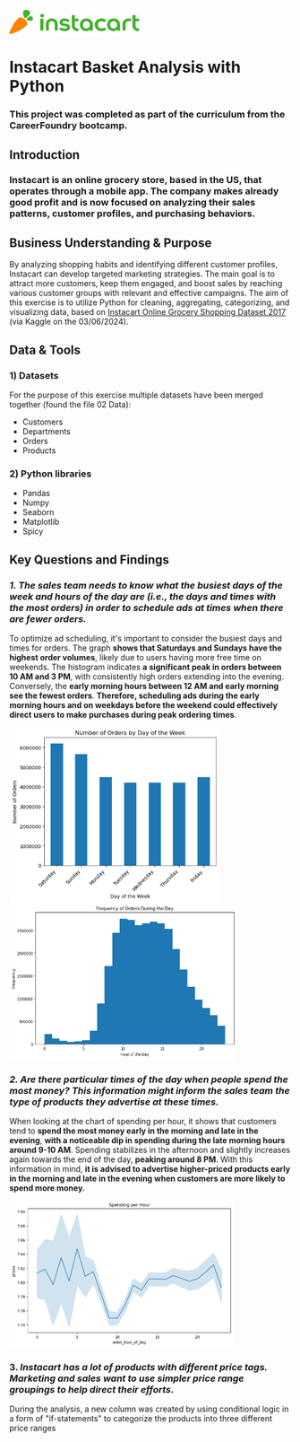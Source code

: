 ![instacart_logo](pictures%20and%20visualization/instacart_logo.png)


# Instacart Basket Analysis with Python
### This project was completed as part of the curriculum from the CareerFoundry bootcamp.

## Introduction
### Instacart is an online grocery store, based in the US, that operates through a mobile app. The company makes already good profit and is now focused on analyzing their sales patterns, customer profiles, and purchasing behaviors.

## Business Understanding & Purpose

By analyzing shopping habits and identifying different customer profiles, Instacart can develop targeted marketing strategies. The main goal is to attract more customers, keep them engaged, and boost sales by reaching various customer groups with relevant and effective campaigns.
The aim of this exercise is to utilize Python for cleaning, aggregating, categorizing, and visualizing data, based on [Instacart Online Grocery Shopping Dataset 2017](www.instacart.com/datasets/grocery-shopping-2017) (via Kaggle on the 03/06/2024).

## Data & Tools
### 1)	Datasets
For the purpose of this exercise multiple datasets have been merged together (found the file 02 Data):
- Customers
- Departments
- Orders
- Products
### 2)	Python libraries
- Pandas
- Numpy
- Seaborn
- Matplotlib
- Spicy

## Key Questions and Findings

### _1. The sales team needs to know what the busiest days of the week and hours of the day are (i.e., the days and times with the most orders) in order to schedule ads at times when there are fewer orders._

To optimize ad scheduling, it's important to consider the busiest days and times for orders. The graph **shows that Saturdays and Sundays have the highest order volumes**, likely due to users having more free time on weekends. The histogram indicates **a significant peak in orders between 10 AM and 3 PM**, with consistently high orders extending into the evening. Conversely, the **early morning hours between 12 AM and early morning see the fewest orders**. **Therefore, scheduling ads during the early morning hours and on weekdays before the weekend could effectively direct users to make purchases during peak ordering times**.

![num_ords_per_week](pictures%20and%20visualization/num_ords_per_week.png)   ![freq_ords_hour](pictures%20and%20visualization/freq_ords_hour.png) 

### _2.  Are there particular times of the day when people spend the most money? This information might inform the sales team the type of products they advertise at these times._

When looking at the chart of spending per hour, it shows that customers tend to **spend the most money early in the morning and late in the evening**, **with a noticeable dip in spending during the late morning hours around 9-10 AM**. Spending stabilizes in the afternoon and slightly increases again towards the end of the day, **peaking around 8 PM**. With this information in mind, **it is advised to advertise higher-priced products early in the morning and late in the evening when customers are more likely to spend more money.**

<img src="pictures%20and%20visualization/spending_per_hour.png" alt="spending_per_hour" width="400">



### 3. _Instacart has a lot of products with different price tags. Marketing and sales want to use simpler price range groupings to help direct their efforts._

During the analysis, a new column was created by using conditional logic in a form of "if-statements" to categorize the products into three different price ranges


